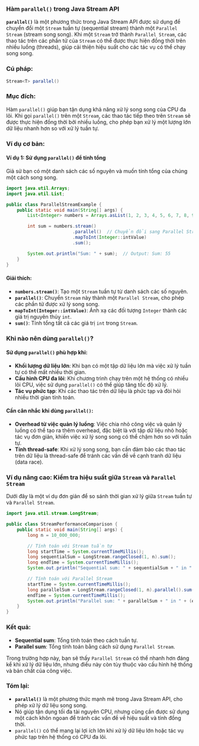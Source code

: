 ### Hàm `parallel()` trong Java Stream API

**`parallel()`** là một phương thức trong Java Stream API được sử dụng để chuyển đổi một `Stream` tuần tự (sequential stream) thành một `Parallel Stream` (stream song song). Khi một `Stream` trở thành `Parallel Stream`, các thao tác trên các phần tử của `Stream` có thể được thực hiện đồng thời trên nhiều luồng (threads), giúp cải thiện hiệu suất cho các tác vụ có thể chạy song song.

### Cú pháp:
```java
Stream<T> parallel()
```

### Mục đích:
Hàm `parallel()` giúp bạn tận dụng khả năng xử lý song song của CPU đa lõi. Khi gọi `parallel()` trên một `Stream`, các thao tác tiếp theo trên `Stream` sẽ được thực hiện đồng thời bởi nhiều luồng, cho phép bạn xử lý một lượng lớn dữ liệu nhanh hơn so với xử lý tuần tự.

### Ví dụ cơ bản:

#### Ví dụ 1: Sử dụng `parallel()` để tính tổng
Giả sử bạn có một danh sách các số nguyên và muốn tính tổng của chúng một cách song song.

```java
import java.util.Arrays;
import java.util.List;

public class ParallelStreamExample {
    public static void main(String[] args) {
        List<Integer> numbers = Arrays.asList(1, 2, 3, 4, 5, 6, 7, 8, 9, 10);

        int sum = numbers.stream()
                         .parallel()  // Chuyển đổi sang Parallel Stream
                         .mapToInt(Integer::intValue)
                         .sum();

        System.out.println("Sum: " + sum);  // Output: Sum: 55
    }
}
```

#### Giải thích:
- **`numbers.stream()`**: Tạo một `Stream` tuần tự từ danh sách các số nguyên.
- **`parallel()`**: Chuyển `Stream` này thành một `Parallel Stream`, cho phép các phần tử được xử lý song song.
- **`mapToInt(Integer::intValue)`**: Ánh xạ các đối tượng `Integer` thành các giá trị nguyên thủy `int`.
- **`sum()`**: Tính tổng tất cả các giá trị `int` trong `Stream`.

### Khi nào nên dùng `parallel()`?

#### Sử dụng `parallel()` phù hợp khi:
- **Khối lượng dữ liệu lớn**: Khi bạn có một tập dữ liệu lớn mà việc xử lý tuần tự có thể mất nhiều thời gian.
- **Cấu hình CPU đa lõi**: Khi chương trình chạy trên một hệ thống có nhiều lõi CPU, việc sử dụng `parallel()` có thể giúp tăng tốc độ xử lý.
- **Tác vụ phức tạp**: Khi các thao tác trên dữ liệu là phức tạp và đòi hỏi nhiều thời gian tính toán.

#### Cần cân nhắc khi dùng `parallel()`:
- **Overhead từ việc quản lý luồng**: Việc chia nhỏ công việc và quản lý luồng có thể tạo ra thêm overhead, đặc biệt là với tập dữ liệu nhỏ hoặc tác vụ đơn giản, khiến việc xử lý song song có thể chậm hơn so với tuần tự.
- **Tính thread-safe**: Khi xử lý song song, bạn cần đảm bảo các thao tác trên dữ liệu là thread-safe để tránh các vấn đề về cạnh tranh dữ liệu (data race).

### Ví dụ nâng cao: Kiểm tra hiệu suất giữa `Stream` và `Parallel Stream`
Dưới đây là một ví dụ đơn giản để so sánh thời gian xử lý giữa `Stream` tuần tự và `Parallel Stream`.

```java
import java.util.stream.LongStream;

public class StreamPerformanceComparison {
    public static void main(String[] args) {
        long n = 10_000_000;

        // Tính toán với Stream tuần tự
        long startTime = System.currentTimeMillis();
        long sequentialSum = LongStream.rangeClosed(1, n).sum();
        long endTime = System.currentTimeMillis();
        System.out.println("Sequential sum: " + sequentialSum + " in " + (endTime - startTime) + " ms");

        // Tính toán với Parallel Stream
        startTime = System.currentTimeMillis();
        long parallelSum = LongStream.rangeClosed(1, n).parallel().sum();
        endTime = System.currentTimeMillis();
        System.out.println("Parallel sum: " + parallelSum + " in " + (endTime - startTime) + " ms");
    }
}
```

### Kết quả:
- **Sequential sum**: Tổng tính toán theo cách tuần tự.
- **Parallel sum**: Tổng tính toán bằng cách sử dụng `Parallel Stream`.

Trong trường hợp này, bạn sẽ thấy `Parallel Stream` có thể nhanh hơn đáng kể khi xử lý dữ liệu lớn, nhưng điều này còn tùy thuộc vào cấu hình hệ thống và bản chất của công việc.

### Tóm lại:
- **`parallel()`** là một phương thức mạnh mẽ trong Java Stream API, cho phép xử lý dữ liệu song song.
- Nó giúp tận dụng tối đa tài nguyên CPU, nhưng cũng cần được sử dụng một cách khôn ngoan để tránh các vấn đề về hiệu suất và tính đồng thời.
- `parallel()` có thể mang lại lợi ích lớn khi xử lý dữ liệu lớn hoặc tác vụ phức tạp trên hệ thống có CPU đa lõi.
